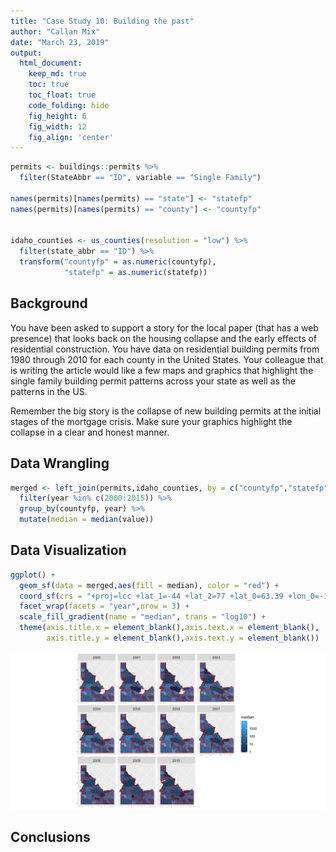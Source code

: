 ```yaml
---
title: "Case Study 10: Building the past"
author: "Callan Mix"
date: "March 23, 2019"
output:
  html_document:  
    keep_md: true
    toc: true
    toc_float: true
    code_folding: hide
    fig_height: 6
    fig_width: 12
    fig_align: 'center'
---
```







```r
permits <- buildings::permits %>% 
  filter(StateAbbr == "ID", variable == "Single Family") 

names(permits)[names(permits) == "state"] <- "statefp"
names(permits)[names(permits) == "county"] <- "countyfp"


idaho_counties <- us_counties(resolution = "low") %>% 
  filter(state_abbr == "ID") %>% 
  transform("countyfp" = as.numeric(countyfp),
            "statefp" = as.numeric(statefp))
```

## Background

You have been asked to support a story for the local paper (that has a web presence) that looks back on the housing collapse and the early effects of residential construction. You have data on residential building permits from 1980 through 2010 for each county in the United States. Your colleague that is writing the article would like a few maps and graphics that highlight the single family building permit patterns across your state as well as the patterns in the US.

Remember the big story is the collapse of new building permits at the initial stages of the mortgage crisis. Make sure your graphics highlight the collapse in a clear and honest manner.


## Data Wrangling


```r
merged <- left_join(permits,idaho_counties, by = c("countyfp","statefp")) %>% 
  filter(year %in% c(2000:2015)) %>% 
  group_by(countyfp, year) %>% 
  mutate(median = median(value))
```

## Data Visualization


```r
ggplot() +
  geom_sf(data = merged,aes(fill = median), color = "red") +
  coord_sf(crs = "+proj=lcc +lat_1=-44 +lat_2=77 +lat_0=63.39 +lon_0=-114 +x_0=6200000 +y_0=3000000 +ellps=GRS80 +towgs84=0,0,0,0,0,0,0 +units=m +no_defs") +
  facet_wrap(facets = "year",nrow = 3) +
  scale_fill_gradient(name = "median", trans = "log10") +
  theme(axis.title.x = element_blank(),axis.text.x = element_blank(),
        axis.title.y = element_blank(),axis.text.y = element_blank())
```

![](housing_maps_family_case_10_files/figure-html/plot_data-1.png)<!-- -->

## Conclusions
